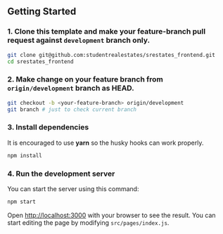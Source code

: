 ## Getting Started

### 1. Clone this template and make your feature-branch pull request against `development` branch only.

```bash
git clone git@github.com:studentrealestates/srestates_frontend.git
cd srestates_frontend
```

### 2. Make change on your feature branch from `origin/development` branch as HEAD.

```bash
git checkout -b <your-feature-branch> origin/development
git branch # just to check current branch
```

### 3. Install dependencies

It is encouraged to use **yarn** so the husky hooks can work properly.

```bash
npm install
```

### 4. Run the development server

You can start the server using this command:

```bash
npm start
```

Open [http://localhost:3000](http://localhost:3000) with your browser to see the result. You can start editing the page by modifying `src/pages/index.js`.
